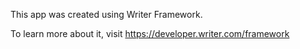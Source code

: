 This app was created using Writer Framework.

To learn more about it, visit https://developer.writer.com/framework
